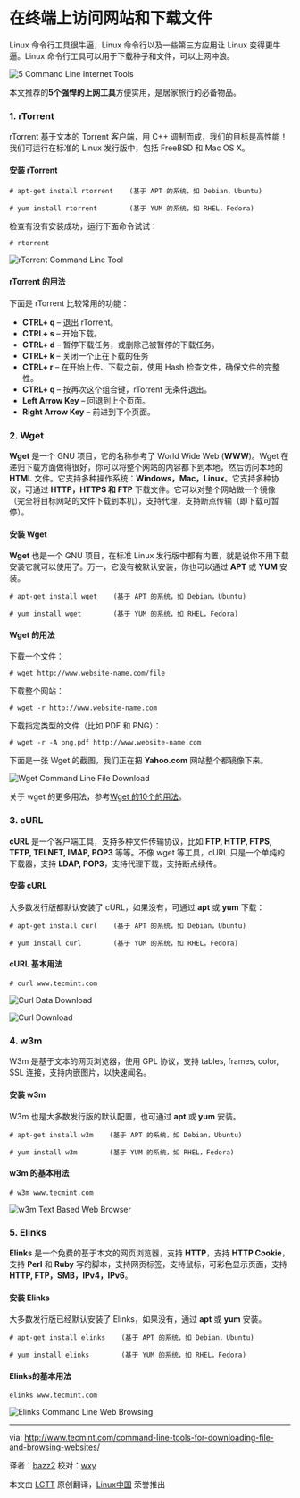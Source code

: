 在终端上访问网站和下载文件
================================================================================
Linux 命令行工具很牛逼，Linux 命令行以及一些第三方应用让 Linux 变得更牛逼。Linux 命令行工具可以用于下载种子和文件，可以上网冲浪。

![5 Command Line Internet Tools](http://www.tecmint.com/wp-content/uploads/2014/02/Command-Line-Internet-Tools.jpg)

本文推荐的**5个强悍的上网工具**方便实用，是居家旅行的必备物品。

### 1. rTorrent ###

rTorrent 基于文本的 Torrent 客户端，用 C++ 调制而成，我们的目标是高性能！我们可运行在标准的 Linux 发行版中，包括 FreeBSD 和 Mac OS X。

#### 安装 rTorrent ####

    # apt-get install rtorrent    (基于 APT 的系统，如 Debian，Ubuntu)

    # yum install rtorrent        (基于 YUM 的系统，如 RHEL，Fedora)

检查有没有安装成功，运行下面命令试试：

    # rtorrent

![rTorrent Command Line Tool](http://www.tecmint.com/wp-content/uploads/2014/02/rTorrent.jpeg)

#### rTorrent 的用法 ####

下面是 rTorrent 比较常用的功能：

- **CTRL+ q** – 退出 rTorrent。
- **CTRL+ s** – 开始下载。
- **CTRL+ d** – 暂停下载任务，或删除己被暂停的下载任务。
- **CTRL+ k** – 关闭一个正在下载的任务
- **CTRL+ r** – 在开始上传、下载之前，使用 Hash 检查文件，确保文件的完整性。
- **CTRL+ q** – 按再次这个组合键，rTorrent 无条件退出。
- **Left Arrow Key** – 回退到上个页面。
- **Right Arrow Key** – 前进到下个页面。

### 2. Wget ###

**Wget** 是一个 GNU 项目，它的名称参考了 World Wide Web (**WWW**)。Wget 在递归下载方面做得很好，你可以将整个网站的内容都下到本地，然后访问本地的 **HTML** 文件。它支持多种操作系统：**Windows，Mac，Linux**。它支持多种协议，可通过 **HTTP，HTTPS 和 FTP** 下载文件。它可以对整个网站做一个镜像（完全将目标网站的文件下载到本机），支持代理，支持断点传输（即下载可暂停）。

#### 安装 Wget ####

**Wget** 也是一个 GNU 项目，在标准 Linux 发行版中都有内置，就是说你不用下载安装它就可以使用了。万一，它没有被默认安装，你也可以通过 **APT** 或 **YUM** 安装。

    # apt-get install wget    (基于 APT 的系统，如 Debian，Ubuntu)

    # yum install wget        (基于 YUM 的系统，如 RHEL，Fedora)

#### Wget 的用法 ####

下载一个文件：

    # wget http://www.website-name.com/file

下载整个网站：

    # wget -r http://www.website-name.com

下载指定类型的文件（比如 PDF 和 PNG）：

    # wget -r -A png,pdf http://www.website-name.com

下面是一张 Wget 的截图，我们正在把 **Yahoo.com** 网站整个都镜像下来。

![Wget Command Line File Download](http://www.tecmint.com/wp-content/uploads/2014/02/Wget.jpeg)

关于 wget 的更多用法，参考[Wget 的10个的用法][1]。

### 3. cURL ###

**cURL** 是一个客户端工具，支持多种文件传输协议，比如 **FTP, HTTP, FTPS, TFTP, TELNET, IMAP, POP3** 等等。不像 wget 等工具，cURL 只是一个单纯的下载器，支持 **LDAP, POP3**，支持代理下载，支持断点续传。

#### 安装 cURL ####

大多数发行版都默认安装了 cURL，如果没有，可通过 **apt** 或 **yum** 下载：

    # apt-get install curl    (基于 APT 的系统，如 Debian，Ubuntu)

    # yum install curl        (基于 YUM 的系统，如 RHEL，Fedora)

#### cURL 基本用法 ####

    # curl www.tecmint.com

![Curl Data Download](http://www.tecmint.com/wp-content/uploads/2014/02/Curl.jpeg)

![Curl Download](http://www.tecmint.com/wp-content/uploads/2014/02/Curl-2.jpeg)

### 4. w3m ###

W3m 是基于文本的网页浏览器，使用 GPL 协议，支持 tables, frames, color, SSL 连接，支持内嵌图片，以快速闻名。

#### 安装 w3m ####

W3m 也是大多数发行版的默认配置，也可通过 **apt** 或 **yum** 安装。

    # apt-get install w3m    (基于 APT 的系统，如 Debian，Ubuntu)

    # yum install w3m        (基于 YUM 的系统，如 RHEL，Fedora)

#### w3m 的基本用法 ####

    # w3m www.tecmint.com

![w3m Text Based Web Browser](http://www.tecmint.com/wp-content/uploads/2014/02/w3m.jpeg)

### 5. Elinks ###

**Elinks** 是一个免费的基于本文的网页浏览器，支持 **HTTP**，支持 **HTTP Cookie**，支持 **Perl** 和 **Ruby** 写的脚本，支持网页标签，支持鼠标，可彩色显示页面，支持 **HTTP, FTP，SMB，IPv4，IPv6**。

#### 安装 Elinks ####

大多数发行版已经默认安装了 Elinks，如果没有，通过 **apt** 或 **yum** 安装。

    # apt-get install elinks    (基于 APT 的系统，如 Debian，Ubuntu)

    # yum install elinks        (基于 YUM 的系统，如 RHEL，Fedora)

#### Elinks的基本用法 ####

	elinks www.tecmint.com

![Elinks Command Line Web Browsing](http://www.tecmint.com/wp-content/uploads/2014/02/Elinks.jpeg)

--------------------------------------------------------------------------------

via: http://www.tecmint.com/command-line-tools-for-downloading-file-and-browsing-websites/

译者：[bazz2](https://github.com/bazz2) 校对：[wxy](https://github.com/校对者ID)

本文由 [LCTT](https://github.com/LCTT/TranslateProject) 原创翻译，[Linux中国](http://linux.cn/) 荣誉推出

[1]:http://www.tecmint.com/10-wget-command-examples-in-linux/
